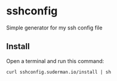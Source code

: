 sshconfig
=========

Simple generator for my ssh config file

Install
-------
Open a terminal and run this command:  

`curl sshconfig.suderman.io/install | sh`  

